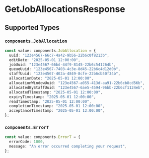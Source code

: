 # GetJobAllocationsResponse


## Supported Types

### `components.JobAllocation`

```typescript
const value: components.JobAllocation = {
  uuid: "123e4567-66c7-4a42-9b56-22b6c0f8213b",
  editDate: "2025-05-01 12:00:00",
  jobUuid: "123e4567-66bd-44f9-8145-22b6c541264b",
  queueUuid: "123e4567-7403-4c3e-8d45-22b6c4d12d0b",
  staffUuid: "123e4567-402a-4849-8cfe-22b6cb50f34b",
  allocationDate: "2025-05-01 12:00:00",
  allocationWindowUuid: "123e4567-a055-413d-aa91-22b6cb8cd56b",
  allocatedByStaffUuid: "123e4567-6ae5-4594-96bb-22b6cf1124eb",
  allocatedTimestamp: "2025-05-01 12:00:00",
  expiryTimestamp: "2025-05-01 12:00:00",
  readTimestamp: "2025-05-01 12:00:00",
  completionTimestamp: "2025-05-01 12:00:00",
  acceptanceTimestamp: "2025-05-01 12:00:00",
};
```

### `components.ErrorT`

```typescript
const value: components.ErrorT = {
  errorCode: 1000,
  message: "An error occurred completing your request",
};
```

